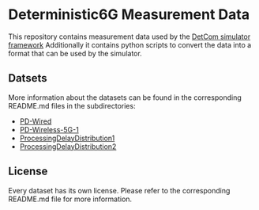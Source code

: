 # Deterministic6G Measurement Data

This repository contains measurement data used by the [DetCom simulator framework](https://github.com/DETERMINISTIC6G/deterministic6g)
Additionally it contains python scripts to convert the data into a format that can be used by the simulator.

## Datsets
More information about the datasets can be found in the corresponding README.md files in the subdirectories:

- [PD-Wired](PD-Wired/README.md)
- [PD-Wireless-5G-1](PD-Wireless-5G-1/README.md)
- [ProcessingDelayDistribution1](ProcessingDelayDistribution1/README.md)
- [ProcessingDelayDistribution2](ProcessingDelayDistribution2/README.md)

## License
Every dataset has its own license. Please refer to the corresponding README.md file for more information.